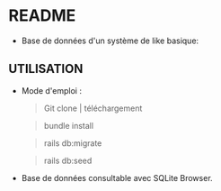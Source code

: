 # README

- Base de données d'un système de like basique:

## UTILISATION
* Mode d'emploi :

	> Git clone | téléchargement

	> bundle install

	> rails db:migrate

	> rails db:seed

- Base de données consultable avec SQLite Browser.